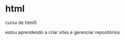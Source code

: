 # html
 curso de html5

estou aprendendo a criar sites e gerenciar repositórios
<a href="https://renatoc184.github.io/html/exercicios">